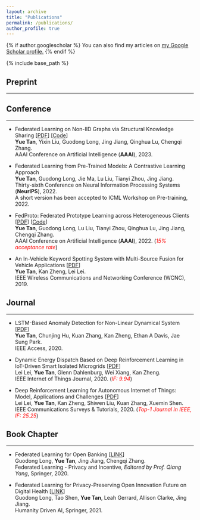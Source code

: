 ```yaml
---
layout: archive
title: "Publications"
permalink: /publications/
author_profile: true
---
```


{% if author.googlescholar %}
  You can also find my articles on <u><a href="{{author.googlescholar}}">my Google Scholar profile</a>.</u>
{% endif %}

{% include base_path %}

<!-- {% for post in site.publications reversed %}
  {% include archive-single.html %}
{% endfor %} -->

## Preprint
-----

## Conference
-----
* Federated Learning on Non-IID Graphs via Structural Knowledge Sharing \[[PDF]()\] \[[Code]()\]  
**Yue Tan**, Yixin Liu, Guodong Long, Jing Jiang, Qinghua Lu, Chengqi Zhang.  
AAAI Conference on Artificial Intelligence (**AAAI**), 2023.  

* Federated Learning from Pre-Trained Models: A Contrastive Learning Approach  
**Yue Tan**, Guodong Long, Jie Ma, Lu Liu, Tianyi Zhou, Jing Jiang.  
Thirty-sixth Conference on Neural Information Processing Systems (**NeurIPS**), 2022.  
A short version has been accepted to ICML Workshop on Pre-training, 2022.

* FedProto: Federated Prototype Learning across Heterogeneous Clients \[[PDF](https://arxiv.org/pdf/2105.00243.pdf)\] \[[Code](https://github.com/yuetan031/fedproto)\]  
**Yue Tan**, Guodong Long, Lu Liu, Tianyi Zhou, Qinghua Lu, Jing Jiang, Chengqi Zhang.  
AAAI Conference on Artificial Intelligence (**AAAI**), 2022. (<span style="color:red">*15% acceptance rate*</span>)

* An In-Vehicle Keyword Spotting System with Multi-Source Fusion for Vehicle Applications \[[PDF](https://arxiv.org/pdf/1902.04326.pdf)\]  
**Yue Tan**, Kan Zheng, Lei Lei.  
IEEE Wireless Communications and Networking Conference (WCNC), 2019.

## Journal
-----
* LSTM-Based Anomaly Detection for Non-Linear Dynamical System \[[PDF](https://ieeexplore.ieee.org/stamp/stamp.jsp?arnumber=9105007)\]  
**Yue Tan**, Chunjing Hu, Kuan Zhang, Kan Zheng, Ethan A Davis, Jae Sung Park.  
IEEE Access, 2020.

* Dynamic Energy Dispatch Based on Deep Reinforcement Learning in IoT-Driven Smart Isolated Microgrids \[[PDF](https://arxiv.org/pdf/2002.02581.pdf)\]  
Lei Lei, **Yue Tan**, Glenn Dahlenburg, Wei Xiang, Kan Zheng.  
IEEE Internet of Things Journal, 2020. (<span style="color:red">*IF: 9.94*</span>)

* Deep Reinforcement Learning for Autonomous Internet of Things: Model, Applications and Challenges \[[PDF](https://arxiv.org/pdf/1907.09059.pdf)\]  
Lei Lei, **Yue Tan**, Kan Zheng, Shiwen Liu, Kuan Zhang, Xuemin Shen.  
IEEE Communications Surveys & Tutorials, 2020. (<span style="color:red">*Top-1 Journal in IEEE, IF: 25.25*</span>)

## Book Chapter
-----
* Federated Learning for Open Banking \[[LINK](https://link.springer.com/chapter/10.1007/978-3-030-63076-8_17)\]  
Guodong Long, **Yue Tan**, Jing Jiang, Chengqi Zhang.  
Federated Learning - Privacy and Incentive, *Editored by Prof. Qiang Yang*, Springer, 2020.

* Federated Learning for Privacy-Preserving Open Innovation Future on Digital Health \[[LINK](https://www.springerprofessional.de/en/federated-learning-for-privacy-preserving-open-innovation-future/19920196)\]  
Guodong Long, Tao Shen, **Yue Tan**, Leah Gerrard, Allison Clarke, Jing Jiang.  
Humanity Driven AI, Springer, 2021.

